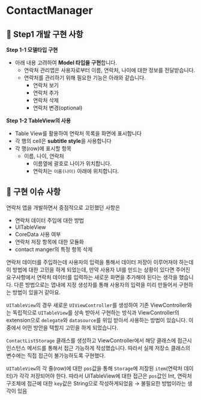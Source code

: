 # ContactManager

## 🤔 Step1 개발 구현 사항

**Step 1-1 모델타입 구현**

- 아래 내용 고려하여 **Model 타입을 구현**합니다.
    - 연락처 관리앱은 사용자로부터 이름, 연락처, 나이에 대한 정보를 전달받습니다.
    - 연락처를 관리하기 위해 필요한 기능은 아래와 같습니다.
        - 연락처 보기
        - 연락처 추가
        - 연락처 삭제
        - 연락처 변경(optional)

**Step 1-2 TableView의 사용**

- Table View를 활용하여 연락처 목록을 화면에 표시합니다
- 각 행의 cell은 **subtitle style**을 사용합니다
- 각 행(row)에 표시할 항목
    - 이름, 나이, 연락처
        - 이름옆에 괄호로 나이가 위치합니다.
        - 연락처는 `이름(나이)` 아래에 위치합니다.

## 🤔 구현 이슈 사항

연락처 앱을 개발하면서 중점적으로 고민했던 사항은 

- 연락처 데이터 주입에 대한 방법
- UITableView
- CoreData 사용 여부
- 연락처 저장 항목에 대한 모듈화
- contact manger의 특정 항목 삭제

연락처 데이터를 주입하는데 사용자의 입력을 통해서 데이터 저장이 이루어져야 하는데 이 방법에 대한 고민을 하게 되었는데, 만약 사용자 UI를 만드는 상황이 있다면 주어진 요구사항에서 연락처 데이터를 입력하는 새로운 화면을 추가해야 된다는 생각을 했습니다. 다른 방법으로는 앱내에 지정 생성자를 통해 사용자의 입력을 미리 만들어서 구현하는 방법이 있을거 같아요.

`UITableView`의 경우 새로운 `UIViewController`를 생성하여 기존 ViewController와는 독립적으로 `UITableView`를 상속 받아서 구현하는 방식과 ViewController의 extension으로 `delegate`와 `datasource`를 위임 받아서 사용하는 방법이 있습니다. 이 중에서 어떤 방안을 택할지 고민을 하게 되었습니다.

`ContactListStorage` 클래스를 생성하고 ViewController에서 해당 클래스에 접근시 인스턴스 메서드를 통해서 접근 가능하게 작성했습니다. 따라서 실제 저장소 클래스의 변수에는 직접 접근이 불가능하도록 구현했다.

`UITableView`의 각 줄(row)에 대한 `pos`값을 통해 `Storage`에 저장된 `item`(연락처 데이터)가 각각 저장되어야 한다. 따라서 UITableView에 대한 접근은 `pos`값인 Int, 연락처 구조체에 접근에 대한 `key`값은 String으로 작성하게되었음 → 불필요한 방법이라는 생각이 있음